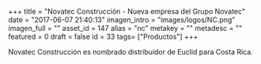 +++
title = "Novatec Construcción - Nueva empresa del Grupo Novatec"
date = "2017-06-07 21:40:13"
imagen_intro = "images/logos/NC.png"
imagen_full = ""
asset_id = 147
alias = "nc"
metakey = ""
metadesc = ""
featured = 0
draft = false
id = 33
tags= ["Productos"]
+++
<p>Novatec Construcción es nombrado distribuidor de Euclid para Costa Rica.</p>
<!--more-->